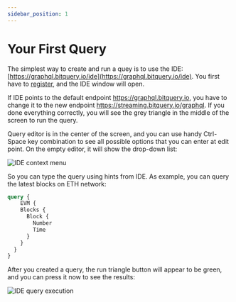 ```yaml
---
sidebar_position: 1
---
```


# Your First Query

The simplest way to create and run a quey is to use the IDE: [https://graphql.bitquery.io/ide](https://graphql.bitquery.io/ide).
You first have to [register](../ide/login), and the IDE window will open.

If IDE points to the default endpoint https://graphql.bitquery.io, you have to change it to the new endpoint
https://streaming.bitquery.io/graphql. If you done everything correctly, you will 
see the grey triangle in the middle of the screen to run the query.

Query editor is in the center of the screen, and you can use handy Ctrl-Space key
combination to see all possible options that you can enter at edit point. On the empty 
editor, it will show the drop-down list:

![IDE context menu](/img/ide/context_menu.png)

So you can type the query using hints from IDE. As example, you can
query the latest blocks on ETH network:

```graphql
query {
	EVM {
    Blocks {
      Block {
        Number
        Time
      }
    }
  }
}
```

After you created a query, the run triangle button will appear to be green, 
and you can press it now to see the results:

![IDE query execution](/img/ide/query_execution.png)


